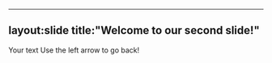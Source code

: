 ------
layout:slide
title:"Welcome to our second slide!"
-----
Your text
Use the left arrow to go back!

